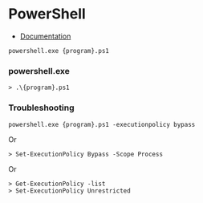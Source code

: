 # PowerShell

- [Documentation](https://docs.microsoft.com/en-us/powershell/)

```
powershell.exe {program}.ps1
```

### powershell.exe

```
> .\{program}.ps1
```

### Troubleshooting

```
powershell.exe {program}.ps1 -executionpolicy bypass
```

Or

```
> Set-ExecutionPolicy Bypass -Scope Process
```

Or

```
> Get-ExecutionPolicy -list
> Set-ExecutionPolicy Unrestricted
```
